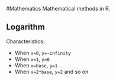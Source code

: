 #Mathematics
Mathematical methods in R.

## Logarithm
Characteristics:
* When `x=0`, `y=-infinity`
* When `x=1`, `y=0`
* When `x=base`, `y=1`
* When `x=2*base`, `y=2` and so on